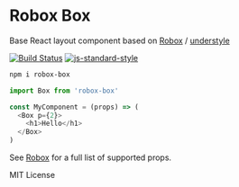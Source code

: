 
# Robox Box

Base React layout component based on
[Robox](https://github.com/jxnblk/robox) /
[understyle](https://github.com/jxnblk/understyle)

[![Build Status](https://travis-ci.org/jxnblk/understyle.svg?branch=master)](https://travis-ci.org/jxnblk/understyle)
[![js-standard-style](https://img.shields.io/badge/code%20style-standard-brightgreen.svg)](http://standardjs.com/)

```sh
npm i robox-box
```

```js
import Box from 'robox-box'

const MyComponent = (props) => (
  <Box p={2}>
    <h1>Hello</h1>
  </Box>
)
```

See [Robox](https://github.com/jxnblk/robox) for a full list of supported props.

MIT License
